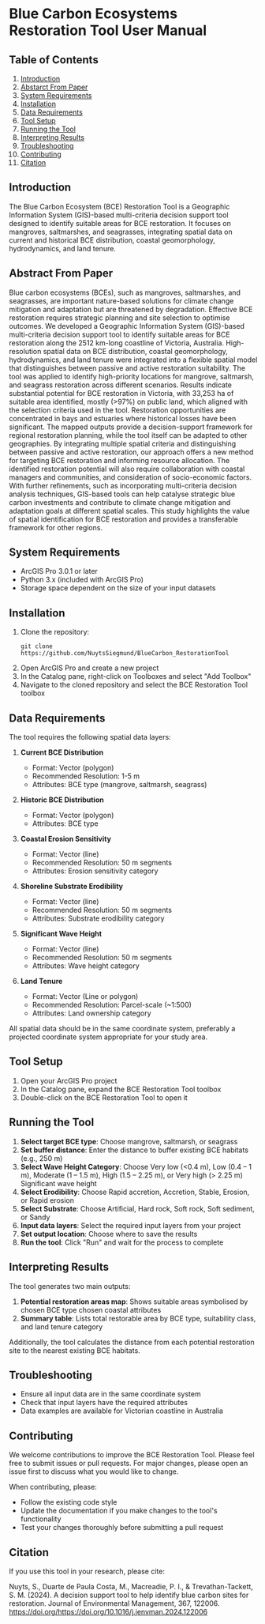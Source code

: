# Blue Carbon Ecosystems Restoration Tool User Manual


## Table of Contents
1. [Introduction](#introduction)
2. [Abstarct From Paper](#abstract-from-paper)
3. [System Requirements](#system-requirements)
4. [Installation](#installation)
5. [Data Requirements](#data-requirements)
6. [Tool Setup](#tool-setup)
7. [Running the Tool](#running-the-tool)
8. [Interpreting Results](#interpreting-results)
9. [Troubleshooting](#troubleshooting)
10. [Contributing](#contributing)
11. [Citation](#citation)

## Introduction

The Blue Carbon Ecosystem (BCE) Restoration Tool is a Geographic Information System (GIS)-based multi-criteria decision support tool designed to identify suitable areas for BCE restoration. It focuses on mangroves, saltmarshes, and seagrasses, integrating spatial data on current and historical BCE distribution, coastal geomorphology, hydrodynamics, and land tenure.

## Abstract From Paper
Blue carbon ecosystems (BCEs), such as mangroves, saltmarshes, and seagrasses, are important nature-based
solutions for climate change mitigation and adaptation but are threatened by degradation. Effective BCE
restoration requires strategic planning and site selection to optimise outcomes. We developed a Geographic
Information System (GIS)-based multi-criteria decision support tool to identify suitable areas for BCE restoration
along the 2512 km-long coastline of Victoria, Australia. High-resolution spatial data on BCE distribution, coastal
geomorphology, hydrodynamics, and land tenure were integrated into a flexible spatial model that distinguishes
between passive and active restoration suitability. The tool was applied to identify high-priority locations for
mangrove, saltmarsh, and seagrass restoration across different scenarios. Results indicate substantial potential
for BCE restoration in Victoria, with 33,253 ha of suitable area identified, mostly (>97%) on public land, which
aligned with the selection criteria used in the tool. Restoration opportunities are concentrated in bays and estuaries
where historical losses have been significant. The mapped outputs provide a decision-support framework
for regional restoration planning, while the tool itself can be adapted to other geographies. By integrating
multiple spatial criteria and distinguishing between passive and active restoration, our approach offers a new
method for targeting BCE restoration and informing resource allocation. The identified restoration potential will
also require collaboration with coastal managers and communities, and consideration of socio-economic factors.
With further refinements, such as incorporating multi-criteria decision analysis techniques, GIS-based tools can
help catalyse strategic blue carbon investments and contribute to climate change mitigation and adaptation goals
at different spatial scales. This study highlights the value of spatial identification for BCE restoration and provides
a transferable framework for other regions.

## System Requirements

- ArcGIS Pro 3.0.1 or later
- Python 3.x (included with ArcGIS Pro)
- Storage space dependent on the size of your input datasets

## Installation

1. Clone the repository:
   ```
   git clone https://github.com/NuytsSiegmund/BlueCarbon_RestorationTool
   ```
2. Open ArcGIS Pro and create a new project
3. In the Catalog pane, right-click on Toolboxes and select "Add Toolbox"
4. Navigate to the cloned repository and select the BCE Restoration Tool toolbox

## Data Requirements

The tool requires the following spatial data layers:

1. **Current BCE Distribution**
   - Format: Vector (polygon)
   - Recommended Resolution: 1-5 m
   - Attributes: BCE type (mangrove, saltmarsh, seagrass)

2. **Historic BCE Distribution** 
   - Format: Vector (polygon)
   - Attributes: BCE type

3. **Coastal Erosion Sensitivity**
   - Format: Vector (line)
   - Recommended Resolution: 50 m segments
   - Attributes: Erosion sensitivity category

4. **Shoreline Substrate Erodibility**
   - Format: Vector (line)
   - Recommended Resolution: 50 m segments
   - Attributes: Substrate erodibility category

5. **Significant Wave Height**
   - Format: Vector (line)
   - Recommended Resolution: 50 m segments
   - Attributes: Wave height category

6. **Land Tenure**
   - Format: Vector (Line or polygon)
   - Recommended Resolution: Parcel-scale (~1:500)
   - Attributes: Land ownership category

All spatial data should be in the same coordinate system, preferably a projected coordinate system appropriate for your study area.

## Tool Setup

1. Open your ArcGIS Pro project
2. In the Catalog pane, expand the BCE Restoration Tool toolbox
3. Double-click on the BCE Restoration Tool to open it

## Running the Tool

1. **Select target BCE type**: Choose mangrove, saltmarsh, or seagrass
2. **Set buffer distance**: Enter the distance to buffer existing BCE habitats (e.g., 250 m)
3. **Select Wave Height Category**: Choose Very low (<0.4 m), Low (0.4 – 1 m), Moderate (1 – 1.5 m), High (1.5 – 2.25 m), or Very high (> 2.25 m) Significant wave height
4. **Select Erodibility**: Choose Rapid accretion, Accretion, Stable, Erosion, or Rapid erosion
5. **Select Substrate**: Choose Artificial, Hard rock, Soft rock, Soft sediment, or Sandy
6. **Input data layers**: Select the required input layers from your project
7. **Set output location**: Choose where to save the results
8. **Run the tool**: Click "Run" and wait for the process to complete

## Interpreting Results

The tool generates two main outputs:

1. **Potential restoration areas map**: Shows suitable areas symbolised by chosen BCE type chosen coastal attributes
2. **Summary table**: Lists total restorable area by BCE type, suitability class, and land tenure category

Additionally, the tool calculates the distance from each potential restoration site to the nearest existing BCE habitats.

## Troubleshooting

- Ensure all input data are in the same coordinate system
- Check that input layers have the required attributes
- Data examples are available for Victorian coastline in Australia

## Contributing

We welcome contributions to improve the BCE Restoration Tool. Please feel free to submit issues or pull requests. For major changes, please open an issue first to discuss what you would like to change.

When contributing, please:
- Follow the existing code style
- Update the documentation if you make changes to the tool's functionality
- Test your changes thoroughly before submitting a pull request

## Citation
If you use this tool in your research, please cite:

Nuyts, S., Duarte de Paula Costa, M., Macreadie, P. I., & Trevathan-Tackett, S. M. (2024). A decision support tool to help identify blue carbon sites for restoration. Journal of Environmental Management, 367, 122006. https://doi.org/https://doi.org/10.1016/j.jenvman.2024.122006 

